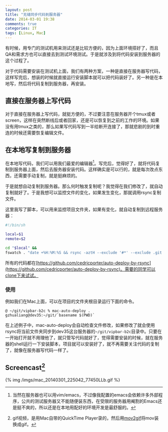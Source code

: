 ```yaml
---
layout: post
title: "无缝同步代码到服务器"
date: 2014-03-01 19:38
comments: true
categories: IT
tags: [Linux, Mac]
---
```


有时候，用专门的测试机用来测试还是比较方便的，因为上面环境搭好了，而且QA和需求方也可以直接去到测试环境测试。于是就涉及到将代码安装到服务器的这个过程了。

对于代码需要安装在测试机上面，我们有两种方案，一种是直接在服务器写代码，这样写完后，想装的时候就直接运行安装脚本就可以把代码装好了。另一种是在本地写，然后将代码复制到服务器，再安装。

<!-- more -->

## 直接在服务器上写代码
对于直接在服务器上写代码，就挺方便的，不过要注意在服务器开个tmux或者screen，这样在突然断线后或者回家，还是可以恢复到之前的工作的环境。如果没有用tmux之类的，那么如果写代码写到一半给断开连接了，那就悲剧的到时重连的时候还需要恢复编辑文件。

## 在本地写复制到服务器
在本地写代码，我们可以用我们最爱的编辑器[^1]。写完后，觉得好了，就将代码复制到服务器上面，然后去服务器安装代码。这样确实是可以行的，就是每次改点东西，还需要手动复制，就是挺麻烦的。

于是就想自动复制到服务器。那么何时触发复制呢？我觉得在我们修改了，就自动复制就好了。于是我想可以监控文件的变化，如果发生变化，那就调用rsync复制文件。

这里我写了脚本，可以用来监控项目文件夹，如果有变化，就自动复制到远程服务器：

``` bash mac-auto-deploy https://github.com/cedricporter/auto-deploy-by-rsync
#!/bin/sh

local=$1
remote=$2

cd "$local" &&
fswatch . "date +%H:%M:%S && rsync -aztH --exclude '#*' --exclude .git --exclude .svn --progress --rsh='ssh -p32200' . $remote"
```

所有的代码都在[https://github.com/cedricporter/auto-deploy-by-rsync](https://github.com/cedricporter/auto-deploy-by-rsync)。需要的同学可以clone下来试试。

### 使用
例如我们在Mac上面，可以在项目的文件夹根目录运行下面的命令。

```
@ ~/git/vipbar-b2c % mac-auto-deploy . gzhualiang@dev35:~/git/`basename $(PWD)`
```

在上述例子中，mac-auto-deploy会自动检查文件修改，如果修改了就会使用rsync将当前文件夹同步到dev35这台服务器的`~/git/vipbar-b2c`目录中。只要在一开始打开就不用理他了，就只管写代码就好了，觉得需要安装的时候，就在服务器的shell运行一下安装脚本，项目就可以安装好了，就不再需要关注代码的复制了，就像在服务器写代码一样了。

## Screencast[^2]

{% img /imgs/mac_20140301_225042_77450LLb.gif %}

[^1]: 当然在服务器也可以用vim/emacs，不过像我配置的emacs会依赖许多外部程序，公共的测试服务器又不能随便装东西，在受限的服务器用阉割的Emacs还是挺不爽的，所以还是在本地用配好的环境开发是最舒服的。

[^2]: gif视频，是用Mac自带的QuickTime Player录的，然后用[mov2gif](https://github.com/cedricporter/mov2gif)将mov装换成gif。
